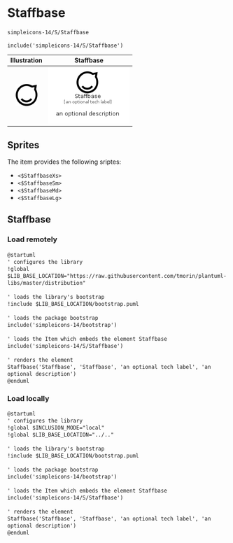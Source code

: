 # Staffbase


```text
simpleicons-14/S/Staffbase
```

```text
include('simpleicons-14/S/Staffbase')
```



| Illustration | Staffbase |
| :---: | :---: |
| ![illustration for Illustration](../../simpleicons-14/S/Staffbase.png) | ![illustration for Staffbase](../../simpleicons-14/S/Staffbase.Local.png) |



## Sprites
The item provides the following sriptes:

- `<$StaffbaseXs>`
- `<$StaffbaseSm>`
- `<$StaffbaseMd>`
- `<$StaffbaseLg>`





## Staffbase

### Load remotely
```plantuml
@startuml
' configures the library
!global $LIB_BASE_LOCATION="https://raw.githubusercontent.com/tmorin/plantuml-libs/master/distribution"

' loads the library's bootstrap
!include $LIB_BASE_LOCATION/bootstrap.puml

' loads the package bootstrap
include('simpleicons-14/bootstrap')

' loads the Item which embeds the element Staffbase
include('simpleicons-14/S/Staffbase')

' renders the element
Staffbase('Staffbase', 'Staffbase', 'an optional tech label', 'an optional description')
@enduml
```

### Load locally
```plantuml
@startuml
' configures the library
!global $INCLUSION_MODE="local"
!global $LIB_BASE_LOCATION="../.."

' loads the library's bootstrap
!include $LIB_BASE_LOCATION/bootstrap.puml

' loads the package bootstrap
include('simpleicons-14/bootstrap')

' loads the Item which embeds the element Staffbase
include('simpleicons-14/S/Staffbase')

' renders the element
Staffbase('Staffbase', 'Staffbase', 'an optional tech label', 'an optional description')
@enduml
```

